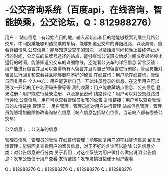 # -公交咨询系统（百度api，在线咨询，智能换乘，公交论坛，Q：812988276）
用户：
站点信息：有起始点目的地，输入起始点和目的地能够搜索到乘坐几路公交车，中间换乘能够知道换乘的车辆，能够知道公交车的详细线路，以及票价，能看详细信息
公交信息：能够知道公交车的班次，以及始发时间和晚上最终停止运行的时间，公交车的车牌号途径的站点，能够查询公交班次始发时间或者最终停止运行的时间，能够知道公交车的详细路线，还能看公交车的详细信息
留言反馈：用户能进行留言并且可以查看所有人留言并且对自己的留言进行删除，管理员能对留言进行回复和查看并且能够删除不好的留言
在线咨询：用户能在线咨询，管理员回复用户
个人中心：用户能更新自己一开始注册登录的信息，在这里用户可以更改一开始的用户名密码头像等等
我的收藏：用户能收藏站点信息、公交信息
登录注册：用户能进行登录注册，以及忘记密码
线路评论：用户可以对公交线路进行评论
公告信息：用户可以查看管理员发布的公告
友情链接：用户可以查看管理员的友情链接
管理员：
用户管理：管理员能对用户进行管理
站点信息管理：管理员能够增加删除修改查询站点信息（站点信息包括站点位置，当前站点都有哪些公交车）

公交信息：；公交车的信息

管理员信息：管理员的管理
在线咨询管理：能够回复用户的在线咨询信息
留言反馈管理：能够回复查看用户的留言信息，对于不好的言论可以删除
公告信息分类：对公告信息进行分类
关于我们：对这个系统为用户做什么做出说明
公告信息：发布公告便于用户查看
友情链接：发布友情链接便于用户查看

Q：812988276
Q：812988276
Q：812988276
Q：812988276
